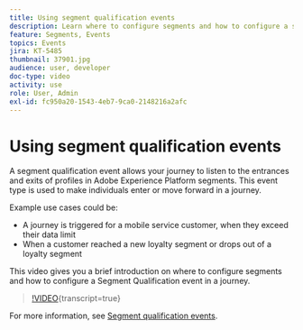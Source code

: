 ```yaml
---
title: Using segment qualification events
description: Learn where to configure segments and how to configure a segment qualification event in a journey.
feature: Segments, Events
topics: Events
jira: KT-5485
thumbnail: 37901.jpg
audience: user, developer
doc-type: video
activity: use
role: User, Admin
exl-id: fc950a20-1543-4eb7-9ca0-2148216a2afc
---
```

# Using segment qualification events

A segment qualification event allows your journey to listen to the entrances and exits of profiles in Adobe Experience Platform segments. This event type is used to make individuals enter or move forward in a journey.

Example use cases could be:

* A journey is triggered for a mobile service customer, when they exceed their data limit
* When a customer reached a new loyalty segment or drops out of a loyalty segment

This video gives you a brief introduction on where to configure segments and how to configure a Segment Qualification event in a journey.

>[!VIDEO](https://video.tv.adobe.com/v/37901?learn=on){transcript=true}

For more information, see [Segment qualification events](https://experienceleague.adobe.com/docs/journeys/using/building-journeys/about-journey-building/events-activities/segment-qualification-events.html?lang=en).
